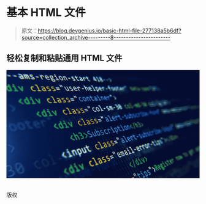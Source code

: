 # 基本 HTML 文件

> 原文：<https://blog.devgenius.io/basic-html-file-277138a5b6df?source=collection_archive---------8----------------------->

## 轻松复制和粘贴通用 HTML 文件

![](img/bd2e1a6bff89f077a94a49f7e42d00af.png)

## <title>样本 HTML</title>

## <link>

## 

版权